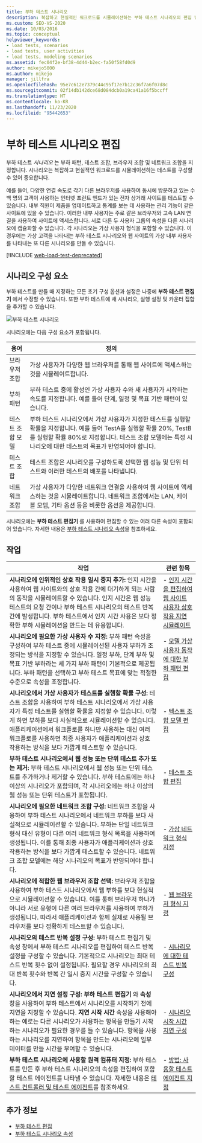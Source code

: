 ```yaml
---
title: 부하 테스트 시나리오
description: 복잡하고 현실적인 워크로드를 시뮬레이션하는 부하 테스트 시나리오의 편집 방법을 알아봅니다.
ms.custom: SEO-VS-2020
ms.date: 10/03/2016
ms.topic: conceptual
helpviewer_keywords:
- load tests, scenarios
- load tests, user activities
- load tests, modeling scenarios
ms.assetid: fec04f2e-bf38-4d44-b2ec-fa50f58fd0d9
author: mikejo5000
ms.author: mikejo
manager: jillfra
ms.openlocfilehash: 95e7c612e7379c44c95f17e7b12c36f7a6f07d8c
ms.sourcegitcommit: 02f14db142dce68d084dcb0a19ca41a16f5bccff
ms.translationtype: HT
ms.contentlocale: ko-KR
ms.lasthandoff: 11/23/2020
ms.locfileid: "95442653"
---
```

# <a name="edit-load-test-scenarios"></a>부하 테스트 시나리오 편집

부하 테스트 *시나리오* 는 부하 패턴, 테스트 조합, 브라우저 조합 및 네트워크 조합을 지정합니다. 시나리오는 복잡하고 현실적인 워크로드를 시뮬레이션하는 테스트를 구성할 수 있어 중요합니다.

예를 들어, 다양한 연결 속도로 각기 다른 브라우저를 사용하여 동시에 방문하고 있는 수백 명의 고객이 사용하는 인터넷 프런트 엔드가 있는 전자 상거래 사이트를 테스트할 수 있습니다. 내부 직원이 제품을 업데이트하고 통계를 보는 데 사용하는 관리 기능이 같은 사이트에 있을 수 있습니다. 이러한 내부 사용자는 주로 같은 브라우저와 고속 LAN 연결을 사용하여 사이트에 액세스합니다. 서로 다른 두 사용자 그룹의 속성을 다른 시나리오에 캡슐화할 수 있습니다. 각 시나리오는 가상 사용자 형식을 포함할 수 있습니다. 이 경우에는 가상 고객을 나타내는 부하 테스트 시나리오와 웹 사이트의 가상 내부 사용자를 나타내는 또 다른 시나리오를 만들 수 있습니다.

[!INCLUDE [web-load-test-deprecated](includes/web-load-test-deprecated.md)]

## <a name="scenario-components"></a>시나리오 구성 요소

부하 테스트를 만들 때 지정하는 모든 초기 구성 옵션과 설정은 나중에 **부하 테스트 편집기** 에서 수정할 수 있습니다. 또한 부하 테스트에 새 시나리오, 실행 설정 및 카운터 집합을 추가할 수 있습니다.

![부하 테스트 시나리오](../test/media/loadtesteditinscenarios.png)

시나리오에는 다음 구성 요소가 포함됩니다.

|용어|정의|
|-|-|
|브라우저 조합|가상 사용자가 다양한 웹 브라우저를 통해 웹 사이트에 액세스하는 것을 시뮬레이트합니다.|
|부하 패턴|부하 테스트 중에 활성인 가상 사용자 수와 새 사용자가 시작하는 속도를 지정합니다. 예를 들어 단계, 일정 및 목표 기반 패턴이 있습니다.|
|테스트 조합 모델|부하 테스트 시나리오에서 가상 사용자가 지정한 테스트를 실행할 확률을 지정합니다. 예를 들어 TestA를 실행할 확률 20%, TestB를 실행할 확률 80%로 지정합니다. 테스트 조합 모델에는 특정 시나리오에 대한 테스트의 목표가 반영되어야 합니다.|
|테스트 조합|테스트 조합은 시나리오를 구성하도록 선택한 웹 성능 및 단위 테스트와 이러한 테스트의 배포를 나타냅니다.|
|네트워크 조합|가상 사용자가 다양한 네트워크 연결을 사용하여 웹 사이트에 액세스하는 것을 시뮬레이트합니다. 네트워크 조합에서는 LAN, 케이블 모뎀, 기타 옵션 등을 비롯한 옵션을 제공합니다.|

시나리오에는 **부하 테스트 편집기** 를 사용하여 편집할 수 있는 여러 다른 속성이 포함되어 있습니다. 자세한 내용은 [부하 테스트 시나리오 속성](../test/load-test-scenario-properties.md)을 참조하세요.

## <a name="tasks"></a>작업

|작업|관련 항목|
|-|-----------------------|
|**시나리오에 인위적인 상호 작용 일시 중지 추가:** 인지 시간을 사용하여 웹 사이트와의 상호 작용 간에 대기하게 되는 사람의 동작을 시뮬레이트할 수 있습니다. 인지 시간은 웹 성능 테스트의 요청 간이나 부하 테스트 시나리오의 테스트 반복 간에 발생합니다. 부하 테스트에서 인지 시간 사용은 보다 정확한 부하 시뮬레이션을 만드는 데 유용합니다.|-   [인지 시간을 편집하여 웹 사이트 사용자 상호 작용 지연 시뮬레이트](../test/edit-think-times-in-load-test-scenarios.md)|
|**시나리오에 필요한 가상 사용자 수 지정:** 부하 패턴 속성을 구성하여 부하 테스트 중에 시뮬레이션된 사용자 부하가 조정되는 방식을 지정할 수 있습니다. 일정 부하, 단계 부하 및 목표 기반 부하라는 세 가지 부하 패턴이 기본적으로 제공됩니다. 부하 패턴을 선택하고 부하 테스트 목표에 맞는 적절한 수준으로 속성을 조정합니다.|-   [모델 가상 사용자 동작에 대한 부하 패턴 편집](../test/edit-load-patterns-to-model-virtual-user-activities.md)|
|**시나리오에서 가상 사용자가 테스트를 실행할 확률 구성:** 테스트 조합을 사용하여 부하 테스트 시나리오에서 가상 사용자가 특정 테스트를 실행할 확률을 지정할 수 있습니다. 이렇게 하면 부하를 보다 사실적으로 시뮬레이션할 수 있습니다. 애플리케이션에서 워크플로를 하나만 사용하는 대신 여러 워크플로를 사용하면 최종 사용자가 애플리케이션과 상호 작용하는 방식을 보다 가깝게 테스트할 수 있습니다.|-   [텍스트 조합 모델 편집](../test/edit-test-mix-models-to-specify-the-probability-of-a-virtual-user-running-a-test.md)|
|**부하 테스트 시나리오에서 웹 성능 또는 단위 테스트 추가 또는 제거:** 부하 테스트 시나리오에서 웹 성능 또는 단위 테스트를 추가하거나 제거할 수 있습니다. 부하 테스트에는 하나 이상의 시나리오가 포함되며, 각 시나리오에는 하나 이상의 웹 성능 또는 단위 테스트가 포함됩니다.|-   [테스트 조합 편집](../test/edit-the-test-mix-to-specify-which-web-browsers-types-in-a-load-test-scenario.md)|
|**시나리오에 필요한 네트워크 조합 구성:** 네트워크 조합을 사용하여 부하 테스트 시나리오에서 네트워크 부하를 보다 사실적으로 시뮬레이션할 수 있습니다. 부하는 단일 네트워크 형식 대신 유형이 다른 여러 네트워크 형식 목록을 사용하여 생성됩니다. 이를 통해 최종 사용자가 애플리케이션과 상호 작용하는 방식을 보다 가깝게 테스트할 수 있습니다. 네트워크 조합 모델에는 해당 시나리오의 목표가 반영되어야 합니다.|-   [가상 네트워크 형식 지정](../test/specify-virtual-network-types-in-a-load-test-scenario.md)|
|**시나리오에 적합한 웹 브라우저 조합 선택:** 브라우저 조합을 사용하여 부하 테스트 시나리오에서 웹 부하를 보다 현실적으로 시뮬레이션할 수 있습니다. 이를 통해 브라우저 하나가 아니라 서로 유형이 다른 여러 브라우저를 사용하여 부하가 생성됩니다. 따라서 애플리케이션과 함께 실제로 사용될 브라우저를 보다 정확하게 테스트할 수 있습니다.|-   [웹 브라우저 형식 지정](../test/edit-the-test-mix-to-specify-which-web-browsers-types-in-a-load-test-scenario.md)|
|**시나리오의 테스트 반복 설정 구성:** 부하 테스트 편집기 및 속성 창에서 부하 테스트 시나리오를 편집하여 테스트 반복 설정을 구성할 수 있습니다. 기본적으로 시나리오는 최대 테스트 반복 횟수 없이 설정됩니다. 필요할 경우 시나리오의 최대 반복 횟수와 반복 간 일시 중지 시간을 구성할 수 있습니다.|-   [시나리오에 대한 테스트 반복 구성](../test/configure-test-iterations-in-a-load-test-scenario.md)|
|**시나리오에서 지연 설정 구성:** **부하 테스트 편집기** 와 **속성** 창을 사용하여 부하 테스트에서 시나리오를 시작하기 전에 지연을 지정할 수 있습니다. **지연 시작 시간** 속성을 사용해야 하는 예로는 다른 시나리오가 사용하는 항목을 만들기 시작하는 시나리오가 필요한 경우를 들 수 있습니다. 항목을 사용하는 시나리오를 지연하여 항목을 만드는 시나리오에 일부 데이터를 만들 시간을 부여할 수 있습니다.|-   [시나리오 시작 시간 지연 구성](../test/configure-scenario-start-delays.md)|
|**부하 테스트 시나리오에 사용할 원격 컴퓨터 지정:** 부하 테스트를 만든 후 부하 테스트 시나리오의 속성을 편집하여 포함할 테스트 에이전트를 나타낼 수 있습니다. 자세한 내용은 [테스트 컨트롤러 및 테스트 에이전트](configure-test-agents-and-controllers-for-load-tests.md)를 참조하세요.|-   [방법: 사용할 테스트 에이전트 지정](../test/how-to-specify-test-agents-to-use-in-load-test-scenarios.md)|

## <a name="see-also"></a>추가 정보

- [부하 테스트 편집](../test/edit-load-tests.md)
- [부하 테스트 시나리오 속성](../test/load-test-scenario-properties.md)
